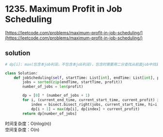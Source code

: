 # 1235. Maximum Profit in Job Scheduling

[https://leetcode.com/problems/maximum-profit-in-job-scheduling/](https://leetcode.com/problems/maximum-profit-in-job-scheduling/)

## solution

```python
# dp[i]: max(包含本job利润，不包含本job利润)，包含时需要用二分查找从前面job中找到开始时间不冲突的

class Solution:
    def jobScheduling(self, startTime: List[int], endTime: List[int], profit: List[int]) -> int:
        jobs = sorted(zip(endTime, startTime, profit))
        number_of_jobs = len(profit)

        dp = [0] * (number_of_jobs + 1)
        for i, (current_end_time, current_start_time, current_profit) in enumerate(jobs):
            index = bisect.bisect_right(jobs, current_start_time, hi=i, key=lambda x: x[0])
            dp[i + 1] = max(dp[i], dp[index] + current_profit)
        return dp[number_of_jobs]
```

时间复杂度：O(nlog(n)) <br>
空间复杂度：O(n)
